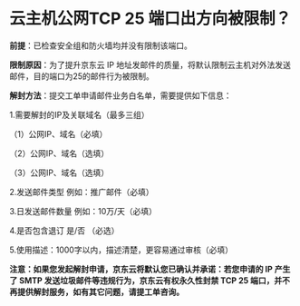# 云主机公网TCP 25 端口出方向被限制？

**前提**：已检查安全组和防火墙均并没有限制该端口。

**限制原因**：为了提升京东云 IP 地址发邮件的质量，将默认限制云主机对外法发送邮件，目的端口为25的邮件行为被限制。

**解封方法**：提交工单申请邮件业务白名单，需要提供如下信息：

1.需要解封的IP及关联域名（最多三组）

（1）公网IP、域名（必填）

（2）公网IP、域名（选填）

（3）公网IP、域名（选填）

2.发送邮件类型 例如：推广邮件（必填）

3.日发送邮件数量 例如：10万/天（必填）

4.是否包含退订 是/否 （必选）

5.使用描述：1000字以内，描述清楚，更容易通过审核（必填）

**注意：如果您发起解封申请，京东云将默认您已确认并承诺：若您申请的 IP 产生了 SMTP 发送垃圾邮件等违规行为，京东云有权永久性封禁 TCP 25 端口，并不再提供解封服务，如有其它问题，请提工单咨询。**
